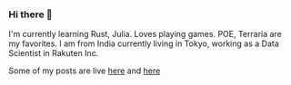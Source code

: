 ### Hi there 👋

<!--
**sivakon/sivakon** is a ✨ _special_ ✨ repository because its `README.md` (this file) appears on your GitHub profile.

Here are some ideas to get you started:

- 🔭 I’m currently working on ...
- 🌱 I’m currently learning ...
- 👯 I’m looking to collaborate on ...
- 🤔 I’m looking for help with ...
- 💬 Ask me about ...
- 📫 How to reach me: ...
- 😄 Pronouns: ...
- ⚡ Fun fact: ...
-->

I'm currently learning Rust, Julia. Loves playing games. POE, Terraria are my favorites. I am from India currently living in Tokyo, working as a Data Scientist in Rakuten Inc.

Some of my posts are live [here](https://kons.dev) and [here](https://katrocitus.tumblr.com)
